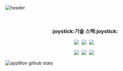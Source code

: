 
![header](https://capsule-render.vercel.app/api?text=Jawon&type=Rounded&color=f4bbbb&height=200)

<br/>
  
<h3 align="center">:joystick:기술 스택:joystick:</h3>

<p align="center">
  <img src="https://img.shields.io/badge/JavaScript-F9FF33?style=flat-square&logo=Javascript&logoColor=black"/>&nbsp;
  <img src="https://img.shields.io/badge/React-33FFF7?style=flat-square&logo=react&logoColor=black"/>&nbsp;
  <img src="https://img.shields.io/badge/TypeScript-3766AB?style=flat-square&logo=TypeScript&logoColor=white"/>&nbsp;
</p>

<p align="center">
  <img src="https://img.shields.io/badge/Vue.js-3CA805?style=flat-square&logo=Vue.js&logoColor=white"/>&nbsp;
  <img src="https://img.shields.io/badge/CSS-053AA8?style=flat-square&logo=css3&logoColor=white"/>&nbsp;
  <img src="https://img.shields.io/badge/StyledComponent-F570DF?style=flat-square&logo=styled-components&logoColor=white"/>&nbsp;
<p>



  ![appWon github stats](https://github-readme-stats.vercel.app/api?username=appWon&show_icons=true&theme=flag-india)
 

